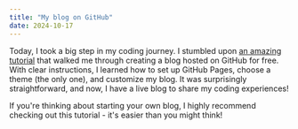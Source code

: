```yaml
---
title: "My blog on GitHub"
date: 2024-10-17
---
```


Today, I took a big step in my coding journey. I stumbled upon [an amazing tutorial](https://github.com/skills/github-pages?target="_blank") that walked me through creating a blog hosted on GitHub for free. With clear instructions, I learned how to set up GitHub Pages, choose a theme (the only one), and customize my blog. It was surprisingly straightforward, and now, I have a live blog to share my coding experiences!

If you're thinking about starting your own blog, I highly recommend checking out this tutorial - it's easier than you might think!
